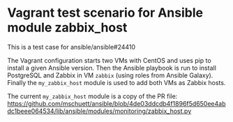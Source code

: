 # Vagrant test scenario for Ansible module zabbix_host

This is a test case for ansible/ansible#24410

The Vagrant configuration starts two VMs with CentOS and uses pip to install a given Ansible version.
Then the Ansible playbook is run to install PostgreSQL and Zabbix in VM `zabbix` (using roles from Ansible Galaxy).
Finally the `my_zabbix_host` module is used to add both VMs as Zabbix hosts.

The current `my_zabbix_host` module is a copy of the PR file: https://github.com/mschuett/ansible/blob/4de03ddcdb4f1896f5d650ee4abdc1beee064534/lib/ansible/modules/monitoring/zabbix_host.py
